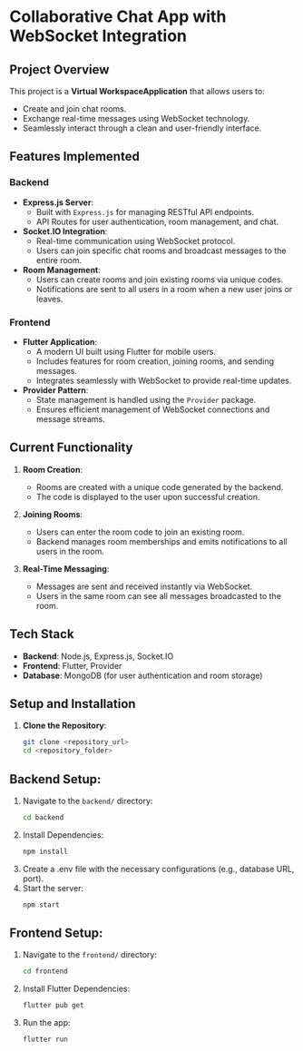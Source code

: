 # Collaborative Chat App with WebSocket Integration

## Project Overview
This project is a **Virtual WorkspaceApplication** that allows users to:
- Create and join chat rooms.
- Exchange real-time messages using WebSocket technology.
- Seamlessly interact through a clean and user-friendly interface.

## Features Implemented
### Backend
- **Express.js Server**:
  - Built with `Express.js` for managing RESTful API endpoints.
  - API Routes for user authentication, room management, and chat.
- **Socket.IO Integration**:
  - Real-time communication using WebSocket protocol.
  - Users can join specific chat rooms and broadcast messages to the entire room.
- **Room Management**:
  - Users can create rooms and join existing rooms via unique codes.
  - Notifications are sent to all users in a room when a new user joins or leaves.

### Frontend
- **Flutter Application**:
  - A modern UI built using Flutter for mobile users.
  - Includes features for room creation, joining rooms, and sending messages.
  - Integrates seamlessly with WebSocket to provide real-time updates.
- **Provider Pattern**:
  - State management is handled using the `Provider` package.
  - Ensures efficient management of WebSocket connections and message streams.

## Current Functionality
1. **Room Creation**:
   - Rooms are created with a unique code generated by the backend.
   - The code is displayed to the user upon successful creation.

2. **Joining Rooms**:
   - Users can enter the room code to join an existing room.
   - Backend manages room memberships and emits notifications to all users in the room.

3. **Real-Time Messaging**:
   - Messages are sent and received instantly via WebSocket.
   - Users in the same room can see all messages broadcasted to the room.

## Tech Stack
- **Backend**: Node.js, Express.js, Socket.IO
- **Frontend**: Flutter, Provider
- **Database**: MongoDB (for user authentication and room storage)

## Setup and Installation
1. **Clone the Repository**:
   ```bash
   git clone <repository_url>
   cd <repository_folder>

## Backend Setup:

1. Navigate to the `backend/` directory:
   ```bash
   cd backend
2. Install Dependencies:
    ```bash
    npm install
3. Create a .env file with the necessary configurations (e.g., database URL, port).
4. Start the server:
    ```bash
    npm start

## Frontend Setup:

1. Navigate to the `frontend/` directory:
   ```bash
   cd frontend
2. Install Flutter Dependencies:
    ```bash
    flutter pub get
3. Run the app:
    ```bash
    flutter run


